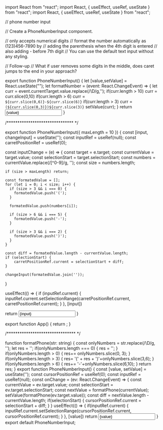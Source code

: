 import React from "react";
import React, { useEffect, useRef, useState } from "react";
import React, { useEffect, useRef, useState } from "react";

// phone number input

// Create a PhoneNumberInput component.

// only accepts numerical digits
// format the number automatically as (123)456-7890 by
// adding the parenthesis when the 4th digit is entered
// also adding - before 7th digit
// You can use the default text input without any styling.

// Follow-up
// What if user removes some digits in the middle, does caret jumps to the end in your approach?


export function PhoneNumberInput() {
  let [value,setValue] = React.useState<string>("");
  let formatNumber = (event: React.ChangeEvent<HTMLInputElement>) => {
    let curr = event.currentTarget.value.replace(/\D/g,'');
    if(curr.length > 10) curr = curr.slice(0,10)
    if(curr.length > 6) curr = `${curr.slice(0,6)}-${curr.slice(6)}`
    if(curr.length > 3) curr = `(${curr.slice(0,3)})${curr.slice(3)}`
    setValue(curr);
  } 
  return <input data-testid="phone-number-input" value={value} onChange={formatNumber}/>
}



/******************************* */



export function PhoneNumberInput({ maxLength = 10 }) {
  const [input, changeInput] = useState('');
  const inputRef = useRef(null);
  const carretPositionRef = useRef(0);

  const inputChange = (e) => {
    const target = e.target;
    const currentValue = target.value;
    const selectionStart = target.selectionStart;
    const numbers = currentValue.replace(/[^0-9]/g, '');
    const size = numbers.length;

    if (size > maxLength) return;

    const formatedValue = [];
    for (let i = 0; i < size; i++) {
      if (size > 3 && i === 0) {
        formatedValue.push('(');
      }

      formatedValue.push(numbers[i]);

      if (size > 6 && i === 5) {
        formatedValue.push('-');
      }

      if (size > 3 && i === 2) {
        formatedValue.push(')');
      }
    }

    const diff = formatedValue.length - currentValue.length;
    if (selectionStart) {
        carretPositionRef.current = selectionStart + diff;
    }

    changeInput(formatedValue.join(''));
  }

  useEffect(() => {
    if (inputRef.current) {
      inputRef.current.setSelectionRange(carretPositionRef.current, carretPositionRef.current);
    }
  }, [input])

  return <input 
    value={input} 
    onChange={inputChange} 
    ref={inputRef}
    data-testid="phone-number-input"
   />
}

export function App() {
  return <PhoneNumberInput maxLength={10} />;
}


/******************************** */


function formatPhone(str: string) {
    const onlyNumbers = str.replace(/\D/g, '');
    let res = '';
    if(onlyNumbers.length === 0) {
        res = '';
    }
    if(onlyNumbers.length > 0) {
        res+= onlyNumbers.slice(0, 3);
    }
    if(onlyNumbers.length > 3) {
        res= '(' + res + ')'+onlyNumbers.slice(3,6);
    }
    if(onlyNumbers.length > 6) {
        res+= '-'+onlyNumbers.slice(6,10);
    }
    return res;
}
export function PhoneNumberInput() {
    const [value, setValue] = useState('');
    const cursorPositionRef = useRef(0);
    const inputRef = useRef<HTMLInputElement>(null);
    const onChange = (ev: React.ChangeEvent<HTMLInputElement>) => {
        const currentValue = ev.target.value;
        const selectionStart = ev.target.selectionStart;
        const nextValue = formatPhone(currentValue);
        setValue(formatPhone(ev.target.value));
        const diff = nextValue.length - currentValue.length;
        if(selectionStart) {
            cursorPositionRef.current = selectionStart + diff;
        }
    }
    useEffect(() => {
        if(inputRef.current) {
            inputRef.current.setSelectionRange(cursorPositionRef.current, cursorPositionRef.current);
        }
    }, [value])
    return <input data-testid="phone-number-input" onChange={onChange} value={value} ref={inputRef}/>
}
export default PhoneNumberInput;
